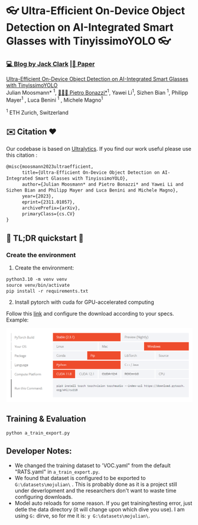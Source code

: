 #  👓 Ultra-Efficient On-Device Object Detection on AI-Integrated Smart Glasses with TinyissimoYOLO   👓 

### [💻 Blog by Jack Clark](https://jack-clark.net/) |[📜 Paper](https://arxiv.org/pdf/2311.01057.pdf)

[Ultra-Efficient On-Device Object Detection on AI-Integrated Smart Glasses with TinyissimoYOLO](https://arxiv.org/abs/2311.01057)  
 Julian Moosmann* <sup>1</sup>,
 [🧑🏻‍🚀 Pietro Bonazzi*](https://linkedin.com/in/pietrobonazzi)<sup>1</sup>,
 Yawei Li<sup>1</sup>, 
 Sizhen Bian <sup>1</sup>, 
 Philipp Mayer<sup>1</sup> ,
 Luca Benini <sup>1</sup> ,
 Michele Magno<sup>1</sup>  <br>

<sup>1</sup> ETH Zurich, Switzerland  <br>  

## ✉️ Citation ❤️

Our codebase is based on [Ultralytics](https://github.com/ultralytics/ultralytics). If you find our work useful please use this citation :
```
@misc{moosmann2023ultraefficient,
      title={Ultra-Efficient On-Device Object Detection on AI-Integrated Smart Glasses with TinyissimoYOLO}, 
      author={Julian Moosmann* and Pietro Bonazzi* and Yawei Li and Sizhen Bian and Philipp Mayer and Luca Benini and Michele Magno},
      year={2023},
      eprint={2311.01057},
      archivePrefix={arXiv},
      primaryClass={cs.CV}
}
```
## 🚀 TL;DR quickstart 🚀


### Create the environment

1. Create the environment:
   
  ```
  python3.10 -m venv venv
  source venv/bin/activate
  pip install -r requirements.txt 
  ```


2. Install pytorch with cuda for GPU-accelerated computing

Follow this [link](https://pytorch.org/get-started/locally/) and configure the download according to your specs. Example:

![Example image for downloading pytorch+cuda](/images/cuda.png)



## Training & Evaluation


```
python a_train_export.py
```


## Developer Notes:

- We changed the training dataset to 'VOC.yaml" from the default "RATS.yaml" in `a_train_export.py`.
- We found that dataset is configured to be exported to `G:\datasets\mojulian\` . This is probably done as it is a project still under deverlopment and the researchers don't want to waste time configuring downloads.
- Model auto reloads for some reason. If you get training/testing error, just detle the data directory (it will change upon which dive you use). I am using `G:` dirve, so for me it is: `y G:\datasets\mojulian\`.